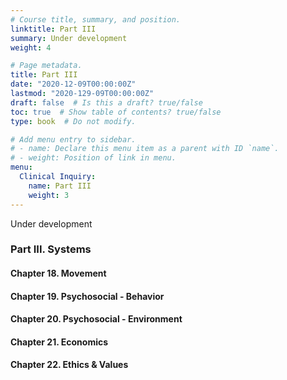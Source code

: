 ```yaml
---
# Course title, summary, and position.
linktitle: Part III
summary: Under development
weight: 4

# Page metadata.
title: Part III
date: "2020-12-09T00:00:00Z"
lastmod: "2020-129-09T00:00:00Z"
draft: false  # Is this a draft? true/false
toc: true  # Show table of contents? true/false
type: book  # Do not modify.

# Add menu entry to sidebar.
# - name: Declare this menu item as a parent with ID `name`.
# - weight: Position of link in menu.
menu:
  Clinical Inquiry:
    name: Part III
    weight: 3
---
```

Under development

### Part III. Systems

#### Chapter 18. Movement
#### Chapter 19. Psychosocial - Behavior
#### Chapter 20. Psychosocial - Environment
#### Chapter 21. Economics
#### Chapter 22. Ethics & Values
